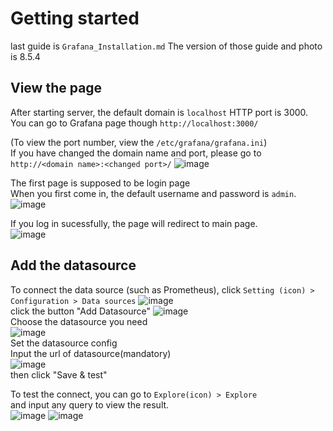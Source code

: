 # Getting started
last guide is `Grafana_Installation.md`
The version of those guide and photo is 8.5.4
## View the page
After starting server, the default domain is `localhost` HTTP port is 3000.  
You can go to Grafana page though `http://localhost:3000/`  
  
(To view the port number, view the `/etc/grafana/grafana.ini`)  
If you have changed the domain name and port, please go to `http://<domain name>:<changed port>/` 
![image](https://user-images.githubusercontent.com/71573064/172525162-8138a626-f420-4690-a514-34209ba1599a.png)
  
The first page is supposed to be login page  
When you first come in, the default username and password is `admin`.  
![image](https://user-images.githubusercontent.com/71573064/172522030-13b8b032-e56b-4e36-84a2-a9aed36ea598.png)
  
If you log in sucessfully, the page will redirect to main page.  
![image](https://user-images.githubusercontent.com/71573064/172522249-3498c042-1460-4fce-a648-5dbf2d0056ef.png)

## Add the datasource
To connect the data source (such as Prometheus), click `Setting (icon) > Configuration > Data sources`
![image](https://user-images.githubusercontent.com/71573064/172522210-970d92c7-8ed5-460b-b83b-a86a04182718.png)  
click the button "Add Datasource"
![image](https://user-images.githubusercontent.com/71573064/172522444-a62b4781-54e2-4732-a000-fad307cc7854.png)  
Choose the datasource you need  
![image](https://user-images.githubusercontent.com/71573064/172522597-2c95dde1-90fd-4743-b355-f99048fb696a.png)  
Set the datasource config  
Input the url of datasource(mandatory)  
![image](https://user-images.githubusercontent.com/71573064/172522705-6256f1b4-41df-4c7e-896e-6fe55a5717f5.png)  
then click "Save & test"  
  
To test the connect, you can go to `Explore(icon) > Explore`  
and input any query to view the result.  
![image](https://user-images.githubusercontent.com/71573064/172523661-395d6222-6c38-4783-a228-a57fcdb150b8.png)
![image](https://user-images.githubusercontent.com/71573064/172523707-66e3d882-b3ed-4f1a-9cde-93a4c976fc40.png)
